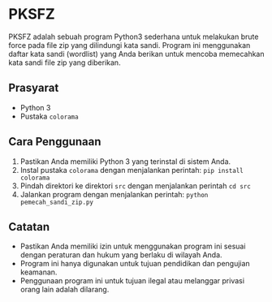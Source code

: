 # PKSFZ
PKSFZ adalah sebuah program Python3 sederhana untuk melakukan brute force pada file zip yang dilindungi kata sandi. Program ini menggunakan daftar kata sandi (wordlist) yang Anda berikan untuk mencoba memecahkan kata sandi file zip yang diberikan.

## Prasyarat

- Python 3
- Pustaka `colorama`

## Cara Penggunaan

1. Pastikan Anda memiliki Python 3 yang terinstal di sistem Anda.
2. Instal pustaka `colorama` dengan menjalankan perintah: `pip install colorama`
3. Pindah direktori ke direktori `src` dengan menjalankan perintah `cd src`
4. Jalankan program dengan menjalankan perintah: `python pemecah_sandi_zip.py`

## Catatan

- Pastikan Anda memiliki izin untuk menggunakan program ini sesuai dengan peraturan dan hukum yang berlaku di wilayah Anda.
- Program ini hanya digunakan untuk tujuan pendidikan dan pengujian keamanan.
- Penggunaan program ini untuk tujuan ilegal atau melanggar privasi orang lain adalah dilarang.

